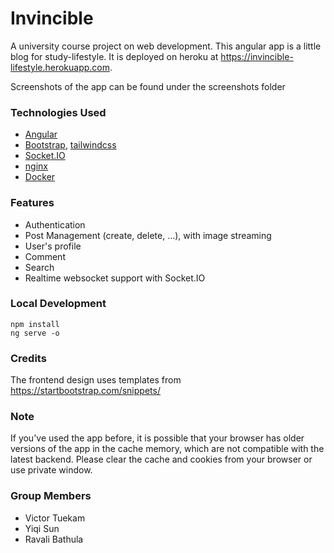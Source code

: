 # Invincible

A university course project on web development. This angular app is a little blog for study-lifestyle. It is deployed on heroku at https://invincible-lifestyle.herokuapp.com.

Screenshots of the app can be found under the screenshots folder

### Technologies Used

- [Angular](https://angular.io/)
- [Bootstrap](https://getbootstrap.com/), [tailwindcss](https://tailwindcss.com/)
- [Socket.IO](https://socket.io/)
- [nginx](https://www.nginx.com/)
- [Docker](https://www.docker.com/)

### Features

- Authentication
- Post Management (create, delete, ...), with image streaming
- User's profile
- Comment
- Search
- Realtime websocket support with Socket.IO

### Local Development

```
npm install
ng serve -o
```

### Credits

The frontend design uses templates from https://startbootstrap.com/snippets/

### Note

If you've used the app before, it is possible that your browser has older versions of the app in the cache memory, which are not compatible with the latest backend.
Please clear the cache and cookies from your browser or use private window.

### Group Members

- Victor Tuekam
- Yiqi Sun
- Ravali Bathula
